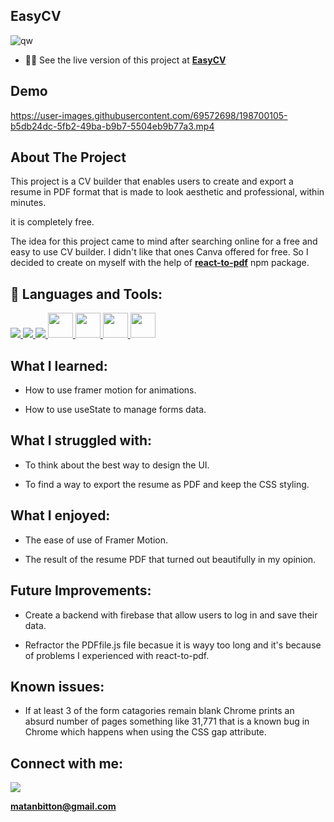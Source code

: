 ## EasyCV
![qw](https://user-images.githubusercontent.com/69572698/198302336-bd288236-5b56-4117-a2cc-381da92ba949.png)

- 👨‍💻 See the live version of this project at **[EasyCV](https://matanbitton.github.io/cv-app/)**

## Demo


https://user-images.githubusercontent.com/69572698/198700105-b5db24dc-5fb2-49ba-b9b7-5504eb9b77a3.mp4


## About The Project

This project is a CV builder that enables users to create and export a resume in PDF format that is made to look aesthetic and professional, within minutes.

it is completely free.

The idea for this project came to mind after searching online for a free and easy to use CV builder.
I didn't like that ones Canva offered for free.
So I decided to create on myself with the help of **[react-to-pdf](https://www.npmjs.com/package/react-to-pdf)** npm package.

## 🚀 Languages and Tools:

<p align="left"> 
    <a href="https://developer.mozilla.org/en-US/docs/Web/JavaScript" target="_blank"> <img src="https://img.icons8.com/color/48/000000/javascript.png"/> </a> 
    <a href="https://www.w3.org/html/" target="_blank"> <img src="https://img.icons8.com/color/48/000000/html-5.png"/> </a> 
    <a href="https://www.w3schools.com/css/" target="_blank"> <img src="https://img.icons8.com/color/48/000000/css3.png"/> </a> 
     <a href="https://reactjs.org/"> <img src="https://upload.wikimedia.org/wikipedia/commons/thumb/a/a7/React-icon.svg/2300px-React-icon.svg.png" style = "width: 40px"> </a>
       <a href="https://tailwindcss.com/"> <img src="https://upload.wikimedia.org/wikipedia/commons/thumb/d/d5/Tailwind_CSS_Logo.svg/2048px-Tailwind_CSS_Logo.svg.png" style = "width: 40px"> </a>
   <a href="https://webpack.js.org/"> <img src="https://webpack.js.org/icon-pwa-512x512.d3dae4189855b3a72ff9.png" style = "width: 40px"> </a>
   <a href="https://www.framer.com/?utm_source=google&utm_medium=adwords&utm_campaign=TW-WW-All-GS-UA-Traffic-20190326-Brand.Bmm_WW-All-GS-KEY-x-1399-Brand.Bmm-Framer" > <img src="https://pagepro.co/blog/wp-content/uploads/2020/03/framer-motion.png" style = "width: 40px"> </a>
</p>

## What I learned:

- How to use framer motion for animations.

- How to use useState to manage forms data.

## What I struggled with:

- To think about the best way to design the UI.

- To find a way to export the resume as PDF and keep the CSS styling.

## What I enjoyed:

- The ease of use of Framer Motion.

- The result of the resume PDF that turned out beautifully in my opinion.

## Future Improvements:

- Create a backend with firebase that allow users to log in and save their data.

- Refractor the PDFfile.js file becasue it is wayy too long and it's because of problems I experienced with react-to-pdf.

## Known issues:

- If at least 3 of the form catagories remain blank Chrome prints an absurd number of pages something like 31,771 that is a known bug in Chrome which happens when using the CSS gap attribute.

## Connect with me:

<p align="left">

<a href = "https://www.linkedin.com/in/matan-bitton-90a054210/"><img src="https://img.icons8.com/fluent/48/000000/linkedin.png"/></a>

**matanbitton@gmail.com**
